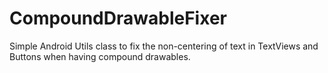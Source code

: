 # CompoundDrawableFixer
Simple Android Utils class to fix the non-centering of text in TextViews and Buttons when having compound drawables.